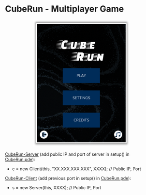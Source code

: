# CubeRun - Multiplayer Game

<p align="center"><img src="/CubeRun.png" alt="Cube Run homescreen"></img></p>

[CubeRun-Server](https://github.com/Prashant-JT/Cube-Run/tree/master/CubeRun-Server/CubeRun) (add public IP and port of server in setup() in [CubeRun.pde](https://github.com/Prashant-JT/Cube-Run/blob/master/CubeRun-Server/CubeRun/CubeRun.pde)):
- c = new Client(this, "XX.XXX.XXX.XXX", XXXX);   // Public IP, Port

[CubeRun-Client](https://github.com/Prashant-JT/Cube-Run/tree/master/CubeRun-Client/CubeRun) (add previous port in setup() in [CubeRun.pde](https://github.com/Prashant-JT/Cube-Run/blob/master/CubeRun-Client/CubeRun/CubeRun.pde)):
- s = new Server(this, XXXX);   // Public IP, Port
